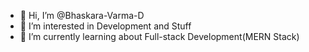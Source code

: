 - 👋 Hi, I’m @Bhaskara-Varma-D
- 👀 I’m interested in Development and Stuff
- 🌱 I’m currently learning about Full-stack Development(MERN Stack)

<!---
Bhaskara-Varma-D/Bhaskara-Varma-D is a ✨ special ✨ repository because its `README.md` (this file) appears on your GitHub profile.
You can click the Preview link to take a look at your changes.
--->
